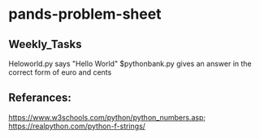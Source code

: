 # pands-problem-sheet 


## Weekly_Tasks
Heloworld.py says "Hello World"
$pythonbank.py gives an answer in the correct form of euro and cents




## Referances:
https://www.w3schools.com/python/python_numbers.asp; https://realpython.com/python-f-strings/






